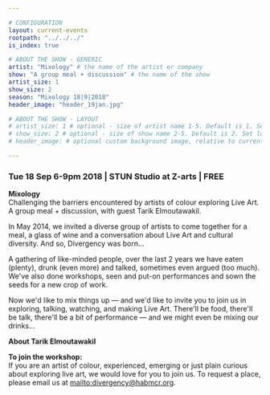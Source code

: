 ```yaml
---

# CONFIGURATION
layout: current-events
rootpath: "../../../"
is_index: true

# ABOUT THE SHOW - GENERIC
artist: "Mixology" # the name of the artist or company
show: "A group meal + discussion" # the name of the show
artist_size: 1
show_size: 2
season: "Mixology 18|9|2018"
header_image: "header_19jan.jpg"

# ABOUT THE SHOW - LAYOUT
# artist_size: 1 # optional - size of artist name 1-5. Default is 1. Set longer names to lower values
# show_size: 2 # optional - size of show name 2-5. Default is 2. Set longer names to lower values
# header_image: # optional custom background image, relative to current page

---
```

### Tue 18 Sep 6-9pm 2018  | STUN Studio at Z-arts | FREE     
           
**Mixology**    
Challenging the barriers encountered by artists of colour exploring Live Art. A group meal + discussion, with guest Tarik Elmoutawakil.

In May 2014, we invited a diverse group of artists to come together for a meal, a glass of wine and a conversation about Live Art and cultural diversity. And so, Divergency was born…         
         
A gathering of like-minded people, over the last 2 years we have eaten (plenty), drunk (even more) and talked, sometimes even argued (too much). We've also done workshops, seen and put-on performances and sown the seeds for a new crop of work.     
          
Now we'd like to mix things up — and we'd like to invite you to join us in exploring, talking, watching, and making Live Art. There'll be food, there'll be talk, there'll be a bit of performance — and we might even be mixing our drinks…          
          
**About Tarik Elmoutawakil**         
 

**To join the workshop:**       
If you are an artist of colour, experienced, emerging or just plain curious about exploring live art, we would love for you to join us. To request a place, please email us at <mailto:divergency@habmcr.org>.          

